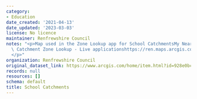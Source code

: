 ```yaml
---
category:
- Education
date_created: '2021-04-13'
date_updated: '2023-03-03'
license: No licence
maintainer: Renfrewshire Council
notes: "<p>Map used in the Zone Lookup app for School CatchmentsMy Nearest School\
  \ Catchment Zone Lookup - Live applicationshttps://ren.maps.arcgis.com/apps/instant/lookup/index.html?appid=c7f18887d2d84a67bd32f317b0bcedf7\_\
  </p>"
organization: Renfrewshire Council
original_dataset_link: https://www.arcgis.com/home/item.html?id=928e0bc3571043d59f6cb0275f7146f9
records: null
resources: []
schema: default
title: School Catchments
---
```

